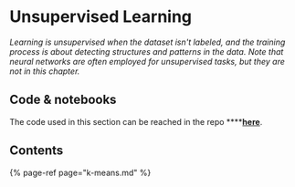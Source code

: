 # Unsupervised Learning

_Learning is unsupervised when the dataset isn't labeled, and the training process is about detecting structures and patterns in the data. Note that neural networks are often employed for unsupervised tasks, but they are not in this chapter._

## Code & notebooks

The code used in this section can be reached in the repo ****[**here**](https://nbviewer.jupyter.org/github/martinapugliese/tales-science-data/tree/master/machine-learning-algorithms/unsupervised-learning/notebooks/).

## Contents

{% page-ref page="k-means.md" %}



